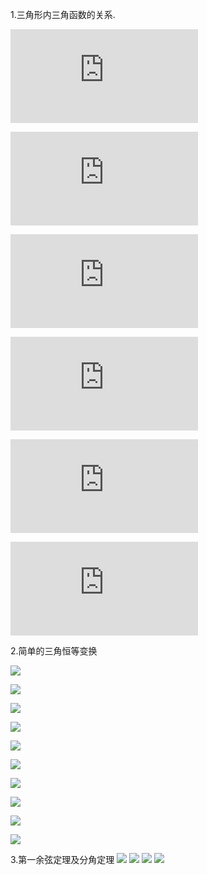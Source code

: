 1.三角形内三角函数的关系.

![sin(A+B)=sinC](https://latex.codecogs.com/png.latex?sin%28A%2BB%29%3DsinC)

![cos(A+B)=-cosC](https://latex.codecogs.com/png.latex?cos%28A%2BB%29%3D-cosC)

![tan(A+B)=-tanC](https://latex.codecogs.com/png.latex?tan%28A%2BB%29%3D-tanC)

![sin[(A+B)/2]=cos(C/2)](https://latex.codecogs.com/png.latex?sin%5B%28A%2BB%29/2%5D%3Dcos%28C/2%29)

![cos[(A+B)/2]=sin(C/2)](https://latex.codecogs.com/png.latex?cos%5B%28A%2BB%29/2%5D%3Dsin%28C/2%29)

![tan[(A+B)/2]=cot(C/2)](https://latex.codecogs.com/png.latex?tan%5B%28A%2BB%29/2%5D%3Dcot%28C/2%29)


2.简单的三角恒等变换

![](https://i.loli.net/2019/06/18/5d086df383e1630134.png)

![](https://i.loli.net/2019/06/18/5d086e5492d6180269.png)

![](https://i.loli.net/2019/06/18/5d086e7a1314936726.png)

![](https://i.loli.net/2019/06/18/5d086eb4833ac47514.png)

![](https://i.loli.net/2019/06/18/5d086f00a43e360130.png)

![](https://i.loli.net/2019/06/18/5d086f5e9b7be50792.png)

![](https://i.loli.net/2019/06/18/5d086f6d043f824182.png)

![](https://i.loli.net/2019/06/18/5d086f7a10cda59292.png)

![](https://i.loli.net/2019/06/18/5d087071c759365508.png)

![](https://i.loli.net/2019/06/18/5d087085dd70957288.png)

3.第一余弦定理及分角定理
![](https://i.loli.net/2019/07/09/5d246892a083551411.png)
![](https://i.loli.net/2019/07/09/5d2468acd7ec049835.png)
![](https://i.loli.net/2019/07/09/5d2468b53794368049.png)
![](https://i.loli.net/2019/07/09/5d24750041d8895209.png)
